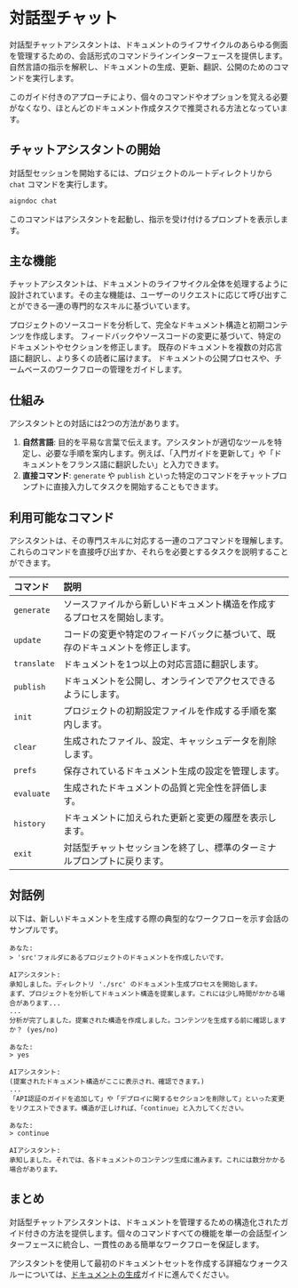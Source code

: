 # 対話型チャット

対話型チャットアシスタントは、ドキュメントのライフサイクルのあらゆる側面を管理するための、会話形式のコマンドラインインターフェースを提供します。自然言語の指示を解釈し、ドキュメントの生成、更新、翻訳、公開のためのコマンドを実行します。

このガイド付きのアプローチにより、個々のコマンドやオプションを覚える必要がなくなり、ほとんどのドキュメント作成タスクで推奨される方法となっています。

## チャットアシスタントの開始

対話型セッションを開始するには、プロジェクトのルートディレクトリから `chat` コマンドを実行します。

```bash
aigndoc chat
```

このコマンドはアシスタントを起動し、指示を受け付けるプロンプトを表示します。

## 主な機能

チャットアシスタントは、ドキュメントのライフサイクル全体を処理するように設計されています。その主な機能は、ユーザーのリクエストに応じて呼び出すことができる一連の専門的なスキルに基づいています。

<x-cards data-columns="2">
  <x-card data-title="ドキュメントの生成" data-icon="lucide:file-plus-2">
    プロジェクトのソースコードを分析して、完全なドキュメント構造と初期コンテンツを作成します。
  </x-card>
  <x-card data-title="改良と更新" data-icon="lucide:edit">
    フィードバックやソースコードの変更に基づいて、特定のドキュメントやセクションを修正します。
  </x-card>
  <x-card data-title="コンテンツの翻訳" data-icon="lucide:languages">
    既存のドキュメントを複数の対応言語に翻訳し、より多くの読者に届けます。
  </x-card>
  <x-card data-title="公開と管理" data-icon="lucide:upload-cloud">
    ドキュメントの公開プロセスや、チームベースのワークフローの管理をガイドします。
  </x-card>
</x-cards>

## 仕組み

アシスタントとの対話には2つの方法があります。

1.  **自然言語**: 目的を平易な言葉で伝えます。アシスタントが適切なツールを特定し、必要な手順を案内します。例えば、「入門ガイドを更新して」や「ドキュメントをフランス語に翻訳したい」と入力できます。
2.  **直接コマンド**: `generate` や `publish` といった特定のコマンドをチャットプロンプトに直接入力してタスクを開始することもできます。

## 利用可能なコマンド

アシスタントは、その専門スキルに対応する一連のコアコマンドを理解します。これらのコマンドを直接呼び出すか、それらを必要とするタスクを説明することができます。

| コマンド | 説明 |
| :--- | :--- |
| `generate` | ソースファイルから新しいドキュメント構造を作成するプロセスを開始します。 |
| `update` | コードの変更や特定のフィードバックに基づいて、既存のドキュメントを修正します。 |
| `translate` | ドキュメントを1つ以上の対応言語に翻訳します。 |
| `publish` | ドキュメントを公開し、オンラインでアクセスできるようにします。 |
| `init` | プロジェクトの初期設定ファイルを作成する手順を案内します。 |
| `clear` | 生成されたファイル、設定、キャッシュデータを削除します。 |
| `prefs` | 保存されているドキュメント生成の設定を管理します。 |
| `evaluate` | 生成されたドキュメントの品質と完全性を評価します。 |
| `history` | ドキュメントに加えられた更新と変更の履歴を表示します。 |
| `exit` | 対話型チャットセッションを終了し、標準のターミナルプロンプトに戻ります。 |

## 対話例

以下は、新しいドキュメントを生成する際の典型的なワークフローを示す会話のサンプルです。

```text
あなた:
> 'src'フォルダにあるプロジェクトのドキュメントを作成したいです。

AIアシスタント:
承知しました。ディレクトリ './src' のドキュメント生成プロセスを開始します。
まず、プロジェクトを分析してドキュメント構造を提案します。これには少し時間がかかる場合があります...
...
分析が完了しました。提案された構造を作成しました。コンテンツを生成する前に確認しますか？ (yes/no)

あなた:
> yes

AIアシスタント:
(提案されたドキュメント構造がここに表示され、確認できます。)
...
「API認証のガイドを追加して」や「デプロイに関するセクションを削除して」といった変更をリクエストできます。構造が正しければ、「continue」と入力してください。

あなた:
> continue

AIアシスタント:
承知しました。それでは、各ドキュメントのコンテンツ生成に進みます。これには数分かかる場合があります。
```

## まとめ

対話型チャットアシスタントは、ドキュメントを管理するための構造化されたガイド付きの方法を提供します。個々のコマンドすべての機能を単一の会話型インターフェースに統合し、一貫性のある簡単なワークフローを保証します。

アシスタントを使用して最初のドキュメントセットを作成する詳細なウォークスルーについては、[ドキュメントの生成](./guides-generating-documentation.md)ガイドに進んでください。